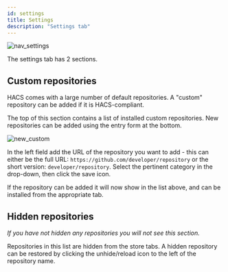 ```yaml
---
id: settings
title: Settings
description: "Settings tab"
---
```


![nav_settings](/img/nav_settings.png)

The settings tab has 2 sections.

## Custom repositories

HACS comes with a large number of default repositories. A "custom" repository can be added if it is HACS-compliant.

The top of this section contains a list of installed custom repositories. New repositories can be added using the entry form at the bottom.

![new_custom](/img/new_custom.png)

In the left field add the URL of the repository you want to add - this can either be the full URL: `https://github.com/developer/repository` or the short version: `developer/repository`. Select the pertinent category in the drop-down, then click the save icon.

If the repository can be added it will now show in the list above, and can be installed from the appropriate tab.


## Hidden repositories

_If you have not hidden any repositories you will not see this section._

Repositories in this list are hidden from the store tabs. A hidden repository can be restored by clicking the unhide/reload icon to the left of the repository name.

